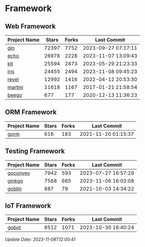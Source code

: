 # Framework

## Web Framework
| Project Name | Stars | Forks | Last Commit |
| ------------ | ----- | ----- | ----------- |
| [gin](https://github.com/gin-gonic/gin) | 72397 | 7752 | 2023-09-27 07:17:11 |
| [echo](https://github.com/labstack/echo) | 26978 | 2228 | 2023-11-07 13:09:43 |
| [kit](https://github.com/go-kit/kit) | 25594 | 2473 | 2023-05-29 21:23:33 |
| [iris](https://github.com/kataras/iris) | 24455 | 2494 | 2023-11-08 09:45:23 |
| [revel](https://github.com/revel/revel) | 12992 | 1416 | 2022-04-12 20:53:30 |
| [martini](https://github.com/go-martini/martini) | 11618 | 1167 | 2017-01-21 21:58:54 |
| [beego](https://github.com/astaxie/beego) | 677 | 177 | 2020-12-13 11:36:23 |

## ORM Framework
| Project Name | Stars | Forks | Last Commit |
| ------------ | ----- | ----- | ----------- |
| [gorm](https://github.com/jinzhu/gorm) | 616 | 183 | 2021-11-20 01:15:37 |

## Testing Framework
| Project Name | Stars | Forks | Last Commit |
| ------------ | ----- | ----- | ----------- |
| [goconvey](https://github.com/smartystreets/goconvey) | 7942 | 593 | 2023-07-27 16:57:29 |
| [ginkgo](https://github.com/onsi/ginkgo) | 7568 | 665 | 2023-11-06 16:02:08 |
| [goblin](https://github.com/franela/goblin) | 887 | 79 | 2021-10-03 14:34:22 |

## IoT Framework
| Project Name | Stars | Forks | Last Commit |
| ------------ | ----- | ----- | ----------- |
| [gobot](https://github.com/hybridgroup/gobot) | 8512 | 1071 | 2023-10-30 16:40:24 |

*Update Date: 2023-11-08T12:00:41*